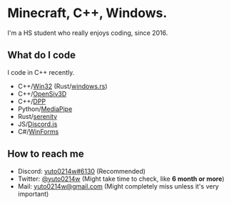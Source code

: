 # Minecraft, C++, Windows.
I'm a HS student who really enjoys coding, since 2016.

## What do I code
I code in C++ recently.
- C++/[Win32](https://learn.microsoft.com/en-us/windows/win32/) (Rust/[windows.rs](../../../../microsoft/windows-rs))
- C++/[OpenSiv3D](https://siv3d.github.io/)
- C++/[DPP](../../../../brainboxdotcc/DPP)
- Python/[MediaPipe](https://google.github.io/mediapipe/)
- Rust/[serenity](../../../../serenity-rs/serenity)
- JS/[Discord.js](https://discord.js.org/)
- C#/[WinForms](https://learn.microsoft.com/en-us/dotnet/desktop/winforms/?view=netframeworkdesktop-4.8)

## **How to reach me**
- Discord: [yuto0214w#6130](https://discord.com/channels/@me) (Recommended)
- Twitter: [@yuto0214w](https://twitter.com/yuto0214w) (Might take time to check, like **6 month or more**)
- Mail: [yuto0214w@gmail.com](mailto:yuto0214w@gmail.com) (Might completely miss unless it's very important)
